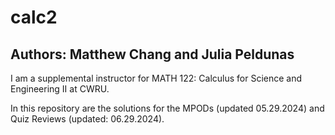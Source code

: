 # calc2
## Authors: Matthew Chang and Julia Peldunas
I am a supplemental instructor for MATH 122: Calculus for Science and Engineering II at CWRU.

In this repository are the solutions for the MPODs (updated 05.29.2024) and Quiz Reviews (updated: 06.29.2024).
